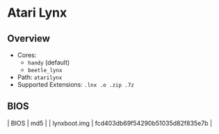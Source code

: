 # Atari Lynx

## Overview

- Cores:
  - `handy` (default)
  - `beetle_lynx`
- Path: `atarilynx`
- Supported Extensions: `.lnx .o .zip .7z`

## BIOS

| BIOS              | md5                              |
| lynxboot.img	    | fcd403db69f54290b51035d82f835e7b |
